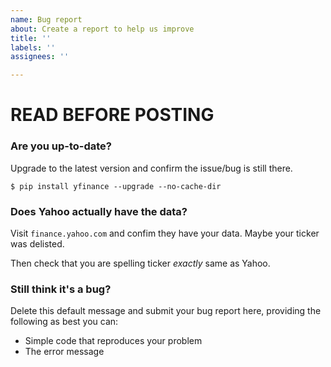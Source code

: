```yaml
---
name: Bug report
about: Create a report to help us improve
title: ''
labels: ''
assignees: ''

---
```


# READ BEFORE POSTING

### Are you up-to-date?

Upgrade to the latest version and confirm the issue/bug is still there.

`$ pip install yfinance --upgrade --no-cache-dir`

### Does Yahoo actually have the data?

Visit `finance.yahoo.com` and confim they have your data. Maybe your ticker was delisted.

Then check that you are spelling ticker *exactly* same as Yahoo.

### Still think it's a bug?

Delete this default message and submit your bug report here, providing the following as best you can:

- Simple code that reproduces your problem
- The error message
